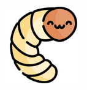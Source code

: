 <p align="center">
<img src="/misc/larva.png" alt="Tenebrio IA" class="center" style="height: 200px; width:200px;"/>
</p>
